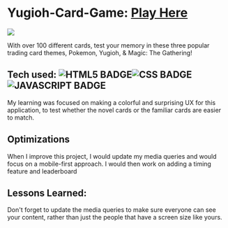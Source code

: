 # Yugioh-Card-Game: <a href="https://poke-matchcards.netlify.app/" target="_blank">Play Here</a>
<a href="https://poke-matchcards.netlify.app/" target="_blank"><img src="https://github.com/CharlesCreativeContent/CharlesCreativeContent/raw/main/images/gif3.gif" /></a>


With over 100 different cards, test your memory in these three popular trading card themes, Pokemon, Yugioh, & Magic: The Gathering!

## Tech used: ![HTML5 BADGE](https://img.shields.io/static/v1?label=|&message=HTML5&color=23555f&style=plastic&logo=html5)![CSS BADGE](https://img.shields.io/static/v1?label=|&message=CSS3&color=285f65&style=plastic&logo=css3)![JAVASCRIPT BADGE](https://img.shields.io/static/v1?label=|&message=JAVASCRIPT&color=3c7f5d&style=plastic&logo=javascript)

My learning was focused on making a colorful and surprising UX for this application, to test whether the novel cards or the familiar cards are easier to match.

## Optimizations
When I improve this project, I would update my media queries and would focus on a mobile-first approach. I would then work on adding a timing feature and leaderboard

## Lessons Learned:

Don't forget to update the media queries to make sure everyone can see your content, rather than just the people that have a screen size like yours.
